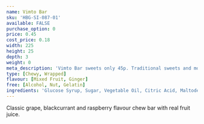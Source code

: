```yaml
---
name: Vimto Bar
sku: 'HBG-SI-087-01'
available: FALSE
purchase_option: 0
price: 0.45
cost_price: 0.18
width: 225
height: 25
depth: 3
weight: 0
meta_description: 'Vimto Bar sweets only 45p. Traditional sweets and more at Humbugs Confectionery Store. Specialists in satisfying your sweet tooth!'
type: [Chewy, Wrapped]
flavour: [Mixed Fruit, Ginger]
free: [Alcohol, Nut, Gelatin]
ingredients: 'Glucose Syrup, Sugar, Vegetable Oil, Citric Acid, Maltodextrin, Concentrated Fruit Juices (Grape, Blackcurrant & Raspberry), Vimto Flavour, Solubilised Milk Protein, Stabiliser (Glycerol E422), Emulsifier (Soya Lecithin), Natural Colour'
---
```

Classic grape, blackcurrant and raspberry flavour chew bar with real fruit juice.